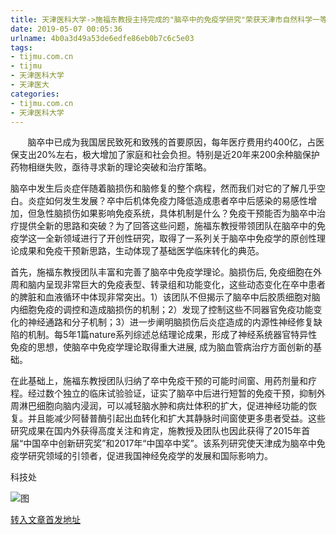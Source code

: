```yaml
---
title: 天津医科大学->施福东教授主持完成的"脑卒中的免疫学研究"荣获天津市自然科学一等奖 | tijmu.com.cn
date: 2019-05-07 00:05:36
urlname: 4b0a3d49a53de6edfe86eb0b7c6c5e03
tags: 
- tijmu.com.cn
- tijmu
- 天津医科大学
- 天津医大
categories:
- tijmu.com.cn
- 天津医科大学
---
```


       脑卒中已成为我国居民致死和致残的首要原因，每年医疗费用约400亿，占医保支出20%左右，极大增加了家庭和社会负担。特别是近20年来200余种脑保护药物相继失败，亟待寻求新的理论突破和治疗策略。

脑卒中发生后炎症伴随着脑损伤和脑修复的整个病程，然而我们对它的了解几乎空白。炎症如何发生发展？卒中后机体免疫力降低造成患者卒中后感染的易感性增加，但急性脑损伤如果影响免疫系统，具体机制是什么？免疫干预能否为脑卒中治疗提供全新的思路和突破？为了回答这些问题，施福东教授带领团队在脑卒中的免疫学这一全新领域进行了开创性研究，取得了一系列关于脑卒中免疫学的原创性理论成果和免疫干预新思路，生动体现了基础医学临床转化的典范。

首先，施福东教授团队丰富和完善了脑卒中免疫学理论。脑损伤后, 免疫细胞在外周和脑内呈现非常巨大的免疫表型、转录组和功能变化，这些动态变化在卒中患者的脾脏和血液循环中体现非常突出。1）该团队不但揭示了脑卒中后胶质细胞对脑内细胞免疫的调控和造成脑损伤的机制；2）发现了控制这些不同器官免疫功能变化的神经通路和分子机制；3）进一步阐明脑损伤后炎症造成的内源性神经修复缺陷的机制。每5年1篇nature系列综述总结理论成果，形成了神经系统器官特异性免疫的思想，使脑卒中免疫学理论取得重大进展, 成为脑血管病治疗方面创新的基础。

在此基础上，施福东教授团队归纳了卒中免疫干预的可能时间窗、用药剂量和疗程。经过数个独立的临床试验验证，证实了脑卒中后进行短暂的免疫干预，抑制外周淋巴细胞向脑内浸润，可以减轻脑水肿和病灶体积的扩大，促进神经功能的恢复。并且能减少阿替普酶引起出血转化和扩大其静脉时间窗使更多患者受益。这些研究成果在国内外获得高度关注和肯定，施教授及团队也因此获得了2015年首届“中国卒中创新研究奖”和2017年“中国卒中奖”。该系列研究使天津成为脑卒中免疫学研究领域的引领者，促进我国神经免疫学的发展和国际影响力。

科技处

![图](http://www.tmu.edu.cn/_upload/article/images/20/04/519a8dbd4e31aceecd0870c8c6e4/5509f347-5e24-4e55-b20f-6bda1c86bc6c.png)

[转入文章首发地址](http://www.tmu.edu.cn/2019/0425/c132a41965/page.htm)